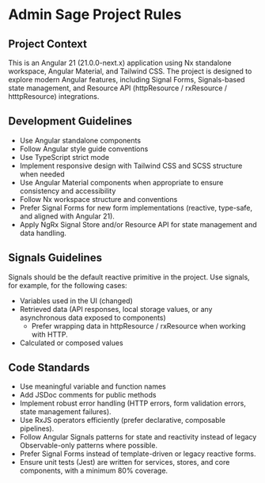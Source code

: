 # Admin Sage Project Rules

## Project Context

This is an Angular 21 (21.0.0-next.x) application using Nx standalone workspace, Angular Material, and Tailwind CSS.
The project is designed to explore modern Angular features, including Signal Forms, Signals-based state management, and Resource API (httpResource / rxResource / htttpResource) integrations.

## Development Guidelines

- Use Angular standalone components
- Follow Angular style guide conventions
- Use TypeScript strict mode
- Implement responsive design with Tailwind CSS and SCSS structure when needed
- Use Angular Material components when appropriate to ensure consistency and accessibility
- Follow Nx workspace structure and conventions
- Prefer Signal Forms for new form implementations (reactive, type-safe, and aligned with Angular 21).
- Apply NgRx Signal Store and/or Resource API for state management and data handling.

## Signals Guidelines

Signals should be the default reactive primitive in the project.
Use signals, for example, for the following cases:

- Variables used in the UI (changed)
- Retrieved data (API responses, local storage values, or any asynchronous data exposed to components)
  - Prefer wrapping data in httpResource / rxResource when working with HTTP.
- Calculated or composed values

## Code Standards

- Use meaningful variable and function names
- Add JSDoc comments for public methods
- Implement robust error handling (HTTP errors, form validation errors, state management failures).
- Use RxJS operators efficiently (prefer declarative, composable pipelines).
- Follow Angular Signals patterns for state and reactivity instead of legacy Observable-only patterns where possible.
- Prefer Signal Forms instead of template-driven or legacy reactive forms.
- Ensure unit tests (Jest) are written for services, stores, and core components, with a minimum 80% coverage.
